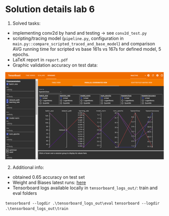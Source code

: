 # Solution details lab 6

1. Solved tasks:
- implementing conv2d by hand and testing -> see `conv2d_test.py`
- scripting/tracing model (`pipeline.py`, configuration in `main.py::compare_scripted_traced_and_base_model`) and comparison
AVG running time for scripted vs base 161s vs 167s for defined model, 5 epochs.
- LaTeX report in `report.pdf`
- Graphic validation accuracy on test data:

<img src="./images/img.png"/>

2. Additional info:
- obtained 0.65 accuracy on test set
- Weight and Biases latest runs: [here](https://wandb.ai/kenr123/lab7assignment6?workspace=user-zero6305)
- Tensorboard logs available locally in `tensorboard_logs_out/`: train and eval folders

```tensorboard --logdir .\tensorboard_logs_out\eval```
```tensorboard --logdir .\tensorboard_logs_out\train```







